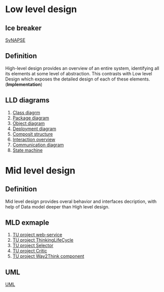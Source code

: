 # Low level design

## Ice breaker

[SyNAPSE](http://www-03.ibm.com/press/us/en/pressrelease/41710.wss)

## Definition

High-level design provides an overview of an entire system, identifying all its elements at some level of abstraction. This contrasts with Low level Design which exposes the detailed design of each of these elements.(**Implementation**)

## LLD diagrams

1. [Class diagrm](https://en.wikipedia.org/wiki/Class_diagram)
1. [Package diagram](https://en.wikipedia.org/wiki/Package_diagram)
1. [Object diagram](https://en.wikipedia.org/wiki/Object_diagram)
1. [Deployment diagram](https://en.wikipedia.org/wiki/Deployment_diagram)
1. [Composit structure](https://en.wikipedia.org/wiki/Composite_structure_diagram)
1. [Interaction overview](https://en.wikipedia.org/wiki/Interaction_overview_diagram)
1. [Communication diagram](https://en.wikipedia.org/wiki/Communication_diagram)
1. [State machine](https://en.wikipedia.org/wiki/UML_state_machine)

# Mid level design

## Definition 

Mid level design provides overal behavior and interfaces decription, with help of Data model deeper than High level design.

## MLD exmaple

1. [TU project web-service](https://github.com/development-team/2/blob/master/doc/design-specification/tu-web-service.md)
1. [TU project ThinkingLifeCycle](https://github.com/development-team/2/blob/master/doc/design-specification/thinking-life-cycle.md)
1. [TU project Selector](https://github.com/development-team/2/blob/master/doc/design-specification/selector.md)
1. [TU project Critic](https://github.com/development-team/2/blob/master/doc/design-specification/critics.md)
1. [TU project Way2Think component](https://github.com/development-team/2/blob/master/doc/design-specification/way2Think.md)

## UML

[UML](uml.md)
